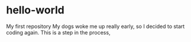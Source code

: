 # hello-world
My first repository
My dogs woke me up really early, so I decided to start coding again.
This is a step in the process,

